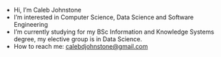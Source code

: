 - Hi, I’m Caleb Johnstone
- I’m interested in Computer Science, Data Science and Software Engineering
- I’m currently studying for my BSc Information and Knowledge Systems degree, my elective group is in Data Science.
- How to reach me: calebdjohnstone@gmail.com
